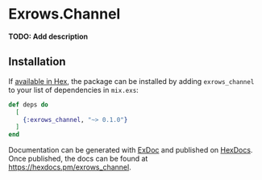 # Exrows.Channel

**TODO: Add description**

## Installation

If [available in Hex](https://hex.pm/docs/publish), the package can be installed
by adding `exrows_channel` to your list of dependencies in `mix.exs`:

```elixir
def deps do
  [
    {:exrows_channel, "~> 0.1.0"}
  ]
end
```

Documentation can be generated with [ExDoc](https://github.com/elixir-lang/ex_doc)
and published on [HexDocs](https://hexdocs.pm). Once published, the docs can
be found at <https://hexdocs.pm/exrows_channel>.

